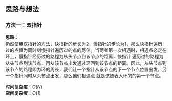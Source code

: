 ## 思路与想法
### 方法一：双指针
**思路**：  
仍然使用双指针的方法，快指针的步长为2，慢指针的步长为1，那么快指针遍历过的点恒为同时刻慢指针遍历过的点的两倍。当两者第一次相遇时，相遇点必定在环上，慢指针经历过的路程为从头节点到该节点的距离，快指针
遍历过的路程为从头节点到该节点，再从该节点出发通过环回到该节点的距离。因此，从头节点到该节点的路程即为环的周长，我们让一个指针从该节点的下一个节点位置出发，另一个指针同时从头节点出发，那么他们相遇点
就是该链表入环的的第一个节点。


**时间复杂度**：*O*(*N*)  
**空间复杂度**：*O*(*1*)
